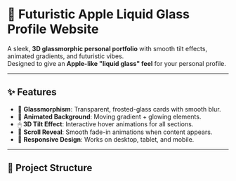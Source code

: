 # 🚀 Futuristic Apple Liquid Glass Profile Website

A sleek, **3D glassmorphic personal portfolio** with smooth tilt effects, animated gradients, and futuristic vibes.  
Designed to give an **Apple-like "liquid glass" feel** for your personal profile.

---

## ✨ Features
- 🎨 **Glassmorphism**: Transparent, frosted-glass cards with smooth blur.
- 🌌 **Animated Background**: Moving gradient + glowing elements.
- 🖱 **3D Tilt Effect**: Interactive hover animations for all sections.
- 📜 **Scroll Reveal**: Smooth fade-in animations when content appears.
- 📱 **Responsive Design**: Works on desktop, tablet, and mobile.

---

## 📂 Project Structure
